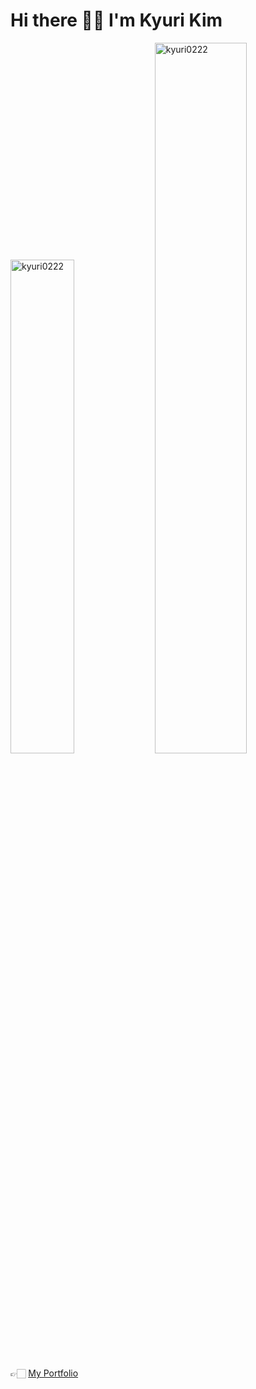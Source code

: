 
<div>
  <h1>Hi there 🖐🏻  I'm Kyuri Kim
</h1>
  <p>
    <img src="https://github-readme-stats.always0ne.vercel.app/api/top-langs/?username=kyuri0222&layout=compact&hide=html&langs_count=6" alt="kyuri0222" width="45%" />
   <img src="https://github-readme-stats.vercel.app/api?username=kyuri0222&show_icons=true" alt="kyuri0222"  width="54%"/>
  </p>
</div>

<div> 👉🏻
  <a href="https://www.notion.so/Kyuri-Kim-ce53e5b5aa9b43c889f38cf6e9007a91">
   My Portfolio 
  </a>
</div>
